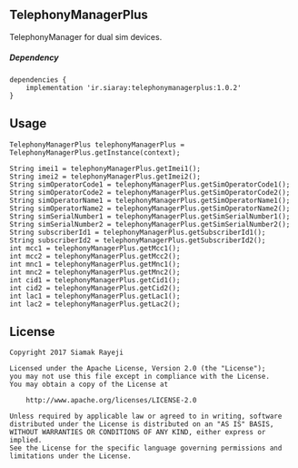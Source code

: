 ## TelephonyManagerPlus
TelephonyManager for dual sim devices.

##### Dependency

    dependencies {
        implementation 'ir.siaray:telephonymanagerplus:1.0.2'
    }

## Usage

    TelephonyManagerPlus telephonyManagerPlus = TelephonyManagerPlus.getInstance(context);
    
    String imei1 = telephonyManagerPlus.getImei1();
    String imei2 = telephonyManagerPlus.getImei2();
    String simOperatorCode1 = telephonyManagerPlus.getSimOperatorCode1();
    String simOperatorCode2 = telephonyManagerPlus.getSimOperatorCode2();
    String simOperatorName1 = telephonyManagerPlus.getSimOperatorName1();
    String simOperatorName2 = telephonyManagerPlus.getSimOperatorName2();
    String simSerialNumber1 = telephonyManagerPlus.getSimSerialNumber1();
    String simSerialNumber2 = telephonyManagerPlus.getSimSerialNumber2();
    String subscriberId1 = telephonyManagerPlus.getSubscriberId1();
    String subscriberId2 = telephonyManagerPlus.getSubscriberId2();
    int mcc1 = telephonyManagerPlus.getMcc1();
    int mcc2 = telephonyManagerPlus.getMcc2();
    int mnc1 = telephonyManagerPlus.getMnc1();
    int mnc2 = telephonyManagerPlus.getMnc2();
    int cid1 = telephonyManagerPlus.getCid1();
    int cid2 = telephonyManagerPlus.getCid2();
    int lac1 = telephonyManagerPlus.getLac1();
    int lac2 = telephonyManagerPlus.getLac2();


## License

    Copyright 2017 Siamak Rayeji

    Licensed under the Apache License, Version 2.0 (the "License");
    you may not use this file except in compliance with the License.
    You may obtain a copy of the License at

        http://www.apache.org/licenses/LICENSE-2.0

    Unless required by applicable law or agreed to in writing, software
    distributed under the License is distributed on an "AS IS" BASIS,
    WITHOUT WARRANTIES OR CONDITIONS OF ANY KIND, either express or implied.
    See the License for the specific language governing permissions and
    limitations under the License.